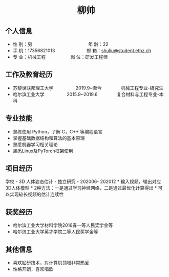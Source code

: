  <center>
     <h1>柳帅</h1>
 </center>

## 个人信息 

* 性 别：男&emsp;&emsp;&emsp;&emsp;&emsp;&emsp;&emsp;&emsp;&emsp;&emsp;&emsp;&emsp;&ensp;年 龄：22  
* 手 机：17356821013 &emsp;&emsp;&emsp;&emsp;&emsp;&emsp;&ensp;  邮 箱：shuliu@student.ethz.ch    
* 专 业：机械工程 &emsp;&emsp;&emsp;&emsp;&emsp; 岗 位：研发工程师

## 工作及教育经历
   
* 苏黎世联邦理工大学&emsp;&emsp;&emsp;&emsp;&emsp;2019.9~至今&emsp;&emsp;&emsp;&emsp; 机械工程专业-研究生         
* 哈尔滨工业大学&emsp;&emsp;&emsp;&emsp;&emsp;2015.9~2019.6&emsp;&emsp;&emsp;&emsp; 复合材料与工程专业-本科  

## 专业技能

* 熟练使用 Python，了解 C，C++ 等编程语言
* 掌握基础数据结构和算法的基本原理
* 熟悉机器学习相关理论
* 熟悉Linux及PyTorch框架使用

## 项目经历

 学校 - 3D 人体姿态估计 - 独立研究 - 202006- 202012 
    * 输入视频，输出对应3D人体模型
    * 2种方法：一是通过学习神经网络，二是通过最优化计算得出
    * 可以实现较长视频的估计连续性

## 获奖经历
* 哈尔滨工业大学材料学院2016春一等人民奖学金等
* 哈尔滨工业大学英才学院二等人民奖学金等

## 其他信息 
* 喜欢钻研技术，对计算机领域非常热爱
* 性格开朗，喜欢唱歌
